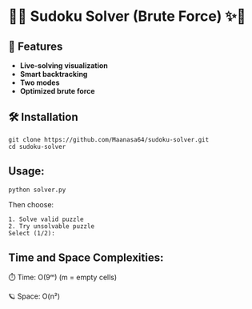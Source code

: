 # 🧸✨ Sudoku Solver (Brute Force) ✨🧸

## 🌈 Features

- **Live-solving visualization**
- **Smart backtracking**
- **Two modes**
- **Optimized brute force**

## 🛠️ Installation

```
git clone https://github.com/Maanasa64/sudoku-solver.git
cd sudoku-solver
```
## Usage:

`python solver.py`


Then choose:

```
1. Solve valid puzzle
2. Try unsolvable puzzle
Select (1/2): 
```

## Time and Space Complexities:
⏱️ Time: O(9ᵐ) (m = empty cells)

🪐 Space: O(n²)